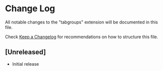 # Change Log

All notable changes to the "tabgroups" extension will be documented in this file.

Check [Keep a Changelog](http://keepachangelog.com/) for recommendations on how to structure this file.

## [Unreleased]

- Initial release
